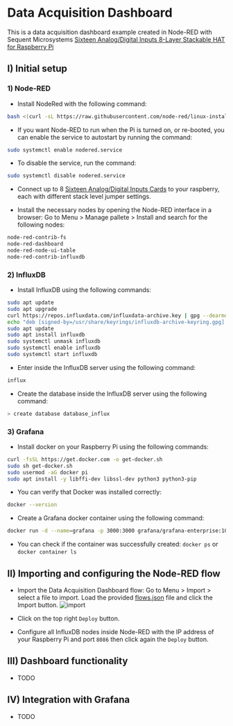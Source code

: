# Data Acquisition Dashboard 

This is a data acquisition dashboard example created in Node-RED with Sequent Microsystems [Sixteen Analog/Digital Inputs 8-Layer Stackable HAT for Raspberry Pi](https://sequentmicrosystems.com/products/sixteen-analog-digital-inputs-8-layer-stackable-hat-for-raspberry-pi?variant=44857261523196)

## I) Initial setup
### 1) Node-RED
* Install NodeRed with the following command:
```bash
bash <(curl -sL https://raw.githubusercontent.com/node-red/linux-installers/master/deb/update-nodejs-and-nodered)
```

* If you want Node-RED to run when the Pi is turned on, or re-booted, you can enable the service to autostart by running the command:
```bash
sudo systemctl enable nodered.service
```

* To disable the service, run the command:
```bash
sudo systemctl disable nodered.service
```

* Connect up to 8 [Sixteen Analog/Digital Inputs Cards](https://sequentmicrosystems.com/products/sixteen-analog-digital-inputs-8-layer-stackable-hat-for-raspberry-pi?variant=44857261523196) to your raspberry, each with different stack level jumper settings.  

* Install the necessary nodes by opening the Node-RED interface in a browser: Go to Menu > Manage pallete > Install and search for the following nodes:
```bash
node-red-contrib-fs
node-red-dashboard
node-red-node-ui-table
node-red-contrib-influxdb

```


### 2) InfluxDB
* Install InfluxDB using the following commands:
```bash
sudo apt update
sudo apt upgrade
curl https://repos.influxdata.com/influxdata-archive.key | gpg --dearmor | sudo tee /usr/share/keyrings/influxdb-archive-keyring.gpg >/dev/null
echo "deb [signed-by=/usr/share/keyrings/influxdb-archive-keyring.gpg] https://repos.influxdata.com/debian stable main" | sudo tee /etc/apt/sources.list.d/influxdb.list
sudo apt update
sudo apt install influxdb
sudo systemctl unmask influxdb
sudo systemctl enable influxdb
sudo systemctl start influxdb
```

* Enter inside the InfluxDB server using the following command:
```bash
influx
```

* Create the database inside the InfluxDB server using the following command:
```bash
> create database database_influx
```

### 3) Grafana

* Install docker on your Raspberry Pi using the following commands:
```bash
curl -fsSL https://get.docker.com -o get-docker.sh
sudo sh get-docker.sh
sudo usermod -aG docker pi
sudo apt install -y libffi-dev libssl-dev python3 python3-pip
```

* You can verify that Docker was installed correctly:
```bash
docker --version
```

* Create a Grafana docker container using the following command:
```bash
docker run -d --name=grafana -p 3000:3000 grafana/grafana-enterprise:10.4.0-ubuntu
```

* You can check if the container was successfully created:
```docker ps``` or ```docker container ls```

## II) Importing and configuring the Node-RED flow

* Import the Data Acquisition Dashboard flow: Go to Menu > Import > select a file to import. Load the provided [flows.json](https://github.com/SequentMicrosystems/16univin-rpi/blob/main/node-red/DataAquisitionDashboard/flows.json) file and click the Import button.
![import](Pic/Import1.jpg)

* Click on the top right ```Deploy``` button.

* Configure all InfluxDB nodes inside Node-RED with the IP address of your Raspberry Pi and port ```8086``` then click again the ```Deploy``` button.

## III) Dashboard functionality
* TODO

## IV) Integration with Grafana
* TODO
